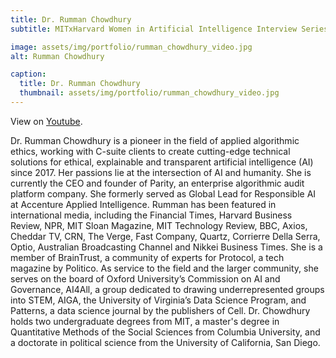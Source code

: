 ```yaml
---
title: Dr. Rumman Chowdhury
subtitle: MITxHarvard Women in Artificial Intelligence Interview Series with Dr. Rumman Chowdhury, interviewed by Katie Collins, MIT '21.

image: assets/img/portfolio/rumman_chowdhury_video.jpg
alt: Rumman Chowdhury

caption:
  title: Dr. Rumman Chowdhury
  thumbnail: assets/img/portfolio/rumman_chowdhury_video.jpg
---
```


View on [Youtube](https://www.youtube.com/watch?v=WB8iWnl-lNs&feature=youtu.be).

Dr. Rumman Chowdhury is a pioneer in the field of applied algorithmic ethics, working with C-suite clients to create cutting-edge technical solutions for ethical, explainable and transparent artificial intelligence (AI) since 2017. Her passions lie at the intersection of AI and humanity. She is currently the CEO and founder of Parity, an enterprise algorithmic audit platform company. She formerly served as Global Lead for Responsible AI at Accenture Applied Intelligence. Rumman has been featured in international media, including the Financial Times, Harvard Business Review, NPR, MIT Sloan Magazine, MIT Technology Review, BBC, Axios, Cheddar TV, CRN, The Verge, Fast Company, Quartz, Corrierre Della Serra, Optio, Australian Broadcasting Channel and Nikkei Business Times. She is a member of BrainTrust, a community of experts for Protocol, a tech magazine by Politico. As service to the field and the larger community, she serves on the board of Oxford University’s Commission on AI and Governance,  AI4All, a group dedicated to drawing underrepresented groups into STEM, AIGA, the University of Virginia’s Data Science Program, and Patterns, a data science journal by the publishers of Cell. Dr. Chowdhury holds two undergraduate degrees from MIT, a master's degree in Quantitative Methods of the Social Sciences from Columbia University, and a doctorate in political science from the University of California, San Diego.
